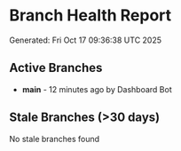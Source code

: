 # Branch Health Report
Generated: Fri Oct 17 09:36:38 UTC 2025

## Active Branches
- **main** - 12 minutes ago by Dashboard Bot

## Stale Branches (>30 days)
No stale branches found
